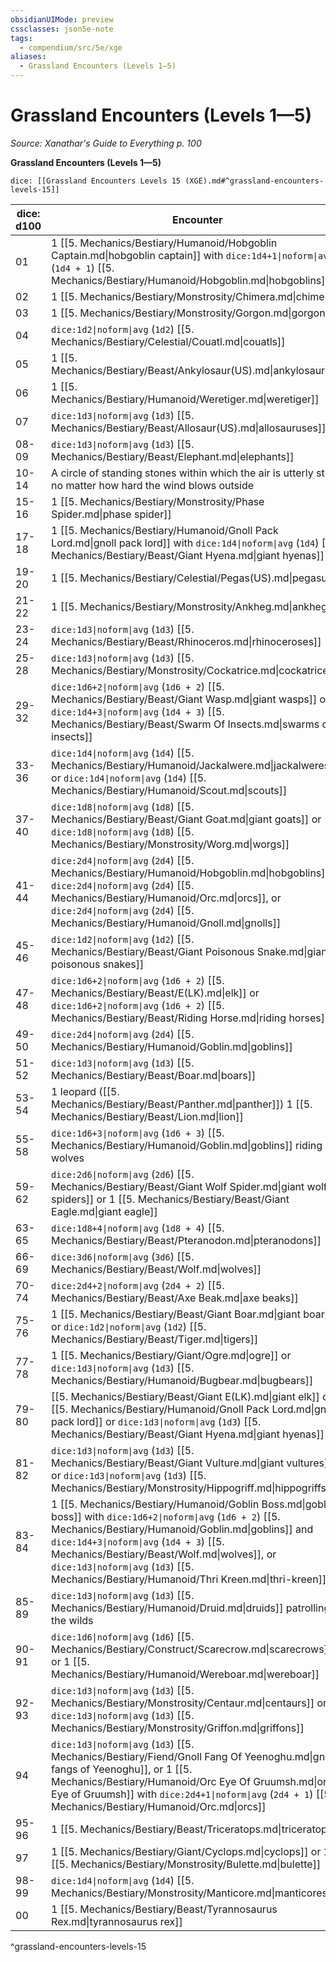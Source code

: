 ```yaml
---
obsidianUIMode: preview
cssclasses: json5e-note
tags:
  - compendium/src/5e/xge
aliases:
  - Grassland Encounters (Levels 1—5)
---
```

# Grassland Encounters (Levels 1—5)
*Source: Xanathar's Guide to Everything p. 100* 

**Grassland Encounters (Levels 1—5)**

`dice: [[Grassland Encounters Levels 15 (XGE).md#^grassland-encounters-levels-15]]`

| dice: d100 | Encounter |
|------------|-----------|
| 01 | 1 [[5. Mechanics/Bestiary/Humanoid/Hobgoblin Captain.md\|hobgoblin captain]] with `dice:1d4+1\|noform\|avg` (`1d4 + 1`) [[5. Mechanics/Bestiary/Humanoid/Hobgoblin.md\|hobgoblins]] |
| 02 | 1 [[5. Mechanics/Bestiary/Monstrosity/Chimera.md\|chimera]] |
| 03 | 1 [[5. Mechanics/Bestiary/Monstrosity/Gorgon.md\|gorgon]] |
| 04 | `dice:1d2\|noform\|avg` (`1d2`) [[5. Mechanics/Bestiary/Celestial/Couatl.md\|couatls]] |
| 05 | 1 [[5. Mechanics/Bestiary/Beast/Ankylosaur(US).md\|ankylosaurus]] |
| 06 | 1 [[5. Mechanics/Bestiary/Humanoid/Weretiger.md\|weretiger]] |
| 07 | `dice:1d3\|noform\|avg` (`1d3`) [[5. Mechanics/Bestiary/Beast/Allosaur(US).md\|allosauruses]] |
| 08-09 | `dice:1d3\|noform\|avg` (`1d3`) [[5. Mechanics/Bestiary/Beast/Elephant.md\|elephants]] |
| 10-14 | A circle of standing stones within which the air is utterly still, no matter how hard the wind blows outside |
| 15-16 | 1 [[5. Mechanics/Bestiary/Monstrosity/Phase Spider.md\|phase spider]] |
| 17-18 | 1 [[5. Mechanics/Bestiary/Humanoid/Gnoll Pack Lord.md\|gnoll pack lord]] with `dice:1d4\|noform\|avg` (`1d4`) [[5. Mechanics/Bestiary/Beast/Giant Hyena.md\|giant hyenas]] |
| 19-20 | 1 [[5. Mechanics/Bestiary/Celestial/Pegas(US).md\|pegasus]] |
| 21-22 | 1 [[5. Mechanics/Bestiary/Monstrosity/Ankheg.md\|ankheg]] |
| 23-24 | `dice:1d3\|noform\|avg` (`1d3`) [[5. Mechanics/Bestiary/Beast/Rhinoceros.md\|rhinoceroses]] |
| 25-28 | `dice:1d3\|noform\|avg` (`1d3`) [[5. Mechanics/Bestiary/Monstrosity/Cockatrice.md\|cockatrices]] |
| 29-32 | `dice:1d6+2\|noform\|avg` (`1d6 + 2`) [[5. Mechanics/Bestiary/Beast/Giant Wasp.md\|giant wasps]] or `dice:1d4+3\|noform\|avg` (`1d4 + 3`) [[5. Mechanics/Bestiary/Beast/Swarm Of Insects.md\|swarms of insects]] |
| 33-36 | `dice:1d4\|noform\|avg` (`1d4`) [[5. Mechanics/Bestiary/Humanoid/Jackalwere.md\|jackalweres]] or `dice:1d4\|noform\|avg` (`1d4`) [[5. Mechanics/Bestiary/Humanoid/Scout.md\|scouts]] |
| 37-40 | `dice:1d8\|noform\|avg` (`1d8`) [[5. Mechanics/Bestiary/Beast/Giant Goat.md\|giant goats]] or `dice:1d8\|noform\|avg` (`1d8`) [[5. Mechanics/Bestiary/Monstrosity/Worg.md\|worgs]] |
| 41-44 | `dice:2d4\|noform\|avg` (`2d4`) [[5. Mechanics/Bestiary/Humanoid/Hobgoblin.md\|hobgoblins]], `dice:2d4\|noform\|avg` (`2d4`) [[5. Mechanics/Bestiary/Humanoid/Orc.md\|orcs]], or `dice:2d4\|noform\|avg` (`2d4`) [[5. Mechanics/Bestiary/Humanoid/Gnoll.md\|gnolls]] |
| 45-46 | `dice:1d2\|noform\|avg` (`1d2`) [[5. Mechanics/Bestiary/Beast/Giant Poisonous Snake.md\|giant poisonous snakes]] |
| 47-48 | `dice:1d6+2\|noform\|avg` (`1d6 + 2`) [[5. Mechanics/Bestiary/Beast/E(LK).md\|elk]] or `dice:1d6+2\|noform\|avg` (`1d6 + 2`) [[5. Mechanics/Bestiary/Beast/Riding Horse.md\|riding horses]] |
| 49-50 | `dice:2d4\|noform\|avg` (`2d4`) [[5. Mechanics/Bestiary/Humanoid/Goblin.md\|goblins]] |
| 51-52 | `dice:1d3\|noform\|avg` (`1d3`) [[5. Mechanics/Bestiary/Beast/Boar.md\|boars]] |
| 53-54 | 1 leopard ([[5. Mechanics/Bestiary/Beast/Panther.md\|panther]]) 1 [[5. Mechanics/Bestiary/Beast/Lion.md\|lion]] |
| 55-58 | `dice:1d6+3\|noform\|avg` (`1d6 + 3`) [[5. Mechanics/Bestiary/Humanoid/Goblin.md\|goblins]] riding wolves |
| 59-62 | `dice:2d6\|noform\|avg` (`2d6`) [[5. Mechanics/Bestiary/Beast/Giant Wolf Spider.md\|giant wolf spiders]] or 1 [[5. Mechanics/Bestiary/Beast/Giant Eagle.md\|giant eagle]] |
| 63-65 | `dice:1d8+4\|noform\|avg` (`1d8 + 4`) [[5. Mechanics/Bestiary/Beast/Pteranodon.md\|pteranodons]] |
| 66-69 | `dice:3d6\|noform\|avg` (`3d6`) [[5. Mechanics/Bestiary/Beast/Wolf.md\|wolves]] |
| 70-74 | `dice:2d4+2\|noform\|avg` (`2d4 + 2`) [[5. Mechanics/Bestiary/Beast/Axe Beak.md\|axe beaks]] |
| 75-76 | 1 [[5. Mechanics/Bestiary/Beast/Giant Boar.md\|giant boar]] or `dice:1d2\|noform\|avg` (`1d2`) [[5. Mechanics/Bestiary/Beast/Tiger.md\|tigers]] |
| 77-78 | 1 [[5. Mechanics/Bestiary/Giant/Ogre.md\|ogre]] or `dice:1d3\|noform\|avg` (`1d3`) [[5. Mechanics/Bestiary/Humanoid/Bugbear.md\|bugbears]] |
| 79-80 | [[5. Mechanics/Bestiary/Beast/Giant E(LK).md\|giant elk]] or 1 [[5. Mechanics/Bestiary/Humanoid/Gnoll Pack Lord.md\|gnoll pack lord]] or `dice:1d3\|noform\|avg` (`1d3`) [[5. Mechanics/Bestiary/Beast/Giant Hyena.md\|giant hyenas]] |
| 81-82 | `dice:1d3\|noform\|avg` (`1d3`) [[5. Mechanics/Bestiary/Beast/Giant Vulture.md\|giant vultures]] or `dice:1d3\|noform\|avg` (`1d3`) [[5. Mechanics/Bestiary/Monstrosity/Hippogriff.md\|hippogriffs]] |
| 83-84 | 1 [[5. Mechanics/Bestiary/Humanoid/Goblin Boss.md\|goblin boss]] with `dice:1d6+2\|noform\|avg` (`1d6 + 2`) [[5. Mechanics/Bestiary/Humanoid/Goblin.md\|goblins]] and `dice:1d4+3\|noform\|avg` (`1d4 + 3`) [[5. Mechanics/Bestiary/Beast/Wolf.md\|wolves]], or `dice:1d3\|noform\|avg` (`1d3`) [[5. Mechanics/Bestiary/Humanoid/Thri Kreen.md\|thri-kreen]] |
| 85-89 | `dice:1d3\|noform\|avg` (`1d3`) [[5. Mechanics/Bestiary/Humanoid/Druid.md\|druids]] patrolling the wilds |
| 90-91 | `dice:1d6\|noform\|avg` (`1d6`) [[5. Mechanics/Bestiary/Construct/Scarecrow.md\|scarecrows]] or 1 [[5. Mechanics/Bestiary/Humanoid/Wereboar.md\|wereboar]] |
| 92-93 | `dice:1d3\|noform\|avg` (`1d3`) [[5. Mechanics/Bestiary/Monstrosity/Centaur.md\|centaurs]] or `dice:1d3\|noform\|avg` (`1d3`) [[5. Mechanics/Bestiary/Monstrosity/Griffon.md\|griffons]] |
| 94 | `dice:1d3\|noform\|avg` (`1d3`) [[5. Mechanics/Bestiary/Fiend/Gnoll Fang Of Yeenoghu.md\|gnoll fangs of Yeenoghu]], or 1 [[5. Mechanics/Bestiary/Humanoid/Orc Eye Of Gruumsh.md\|orc Eye of Gruumsh]] with `dice:2d4+1\|noform\|avg` (`2d4 + 1`) [[5. Mechanics/Bestiary/Humanoid/Orc.md\|orcs]] |
| 95-96 | 1 [[5. Mechanics/Bestiary/Beast/Triceratops.md\|triceratops]] |
| 97 | 1 [[5. Mechanics/Bestiary/Giant/Cyclops.md\|cyclops]] or 1 [[5. Mechanics/Bestiary/Monstrosity/Bulette.md\|bulette]] |
| 98-99 | `dice:1d4\|noform\|avg` (`1d4`) [[5. Mechanics/Bestiary/Monstrosity/Manticore.md\|manticores]] |
| 00 | 1 [[5. Mechanics/Bestiary/Beast/Tyrannosaurus Rex.md\|tyrannosaurus rex]] |
^grassland-encounters-levels-15
